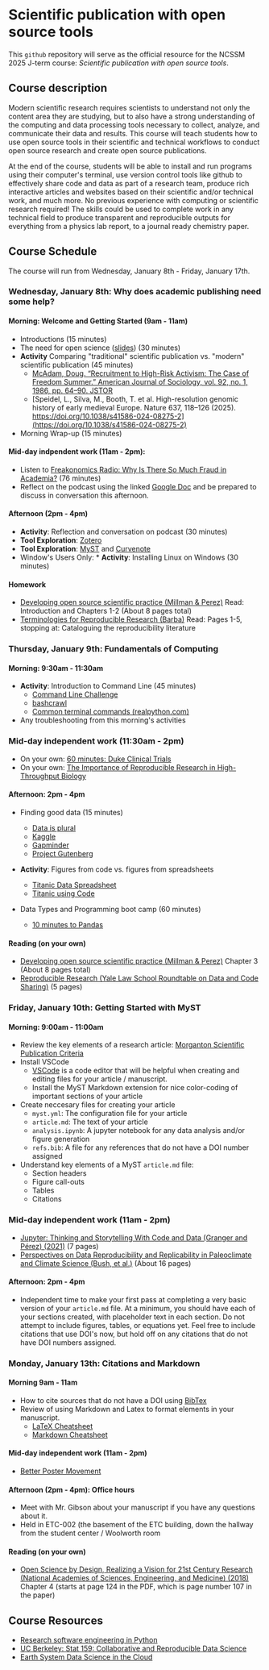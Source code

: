#  Scientific publication with open source tools

This `github` repository will serve as the official resource for the NCSSM 2025 J-term course: *Scientific publication with open source tools*.

## Course description
Modern scientific research requires scientists to understand not only the content area they are studying, but to also have a strong understanding of the computing and data processing tools necessary to collect, analyze, and communicate their data and results. This course will teach students how to use open source tools in their scientific and technical workflows to conduct open source research and create open source publications.

At the end of the course, students will be able to install and run programs using their computer's terminal, use version control tools like github to effectively share code and data as part of a research team, produce rich interactive articles and websites based on their scientific and/or technical work, and much more. No previous experience with computing or scientific research required! The skills could be used to complete work in any technical field to produce transparent and reproducible outputs for everything from a physics lab report, to a journal ready chemistry paper. 

## Course Schedule
The course will run from Wednesday, January 8th - Friday, January 17th.

### Wednesday, January 8th: Why does academic publishing need some help?

#### Morning: Welcome and Getting Started (9am - 11am)
* Introductions (15 minutes)
* The need for open science ([slides](https://docs.google.com/presentation/d/1NzRybc7jhYV9KMoZM95LAieRbF_vXwBPM4LE_I2BVkA/edit?usp=sharing)) (30 minutes)
* **Activity** Comparing "traditional" scientific publication vs. "modern" scientific publication (45 minutes)
    * [ McAdam, Doug. “Recruitment to High-Risk Activism: The Case of Freedom Summer.” American Journal of Sociology, vol. 92, no. 1, 1986, pp. 64–90. JSTOR](https://www.jstor.org/stable/2779717)
    * [Speidel, L., Silva, M., Booth, T. et al. High-resolution genomic history of early medieval Europe. Nature 637, 118–126 (2025). https://doi.org/10.1038/s41586-024-08275-2](https://doi.org/10.1038/s41586-024-08275-2)
* Morning Wrap-up (15 minutes)

#### Mid-day indpendent work (11am - 2pm):
* Listen to [Freakonomics Radio: Why Is There So Much Fraud in Academia?](https://freakonomics.com/podcast/why-is-there-so-much-fraud-in-academia-update/) (76 minutes)
* Reflect on the podcast using the linked [Google Doc](https://docs.google.com/document/d/1hP5tdrW2RkEJGFLkyXaXCgG2uU5WEsh7kjQX7Fn8G8s/edit?usp=sharing) and be prepared to discuss in conversation this afternoon.

#### Afternoon (2pm - 4pm)
* **Activity**: Reflection and conversation on podcast (30 minutes)
* **Tool Exploration**: [Zotero](https://www.zotero.org/)
* **Tool Exploration**: [MyST](https://mystmd.org/) and [Curvenote](https://curvenote.com/)
* Window's Users Only: * **Activity**: Installing Linux on Windows (30 minutes)

#### Homework
* [Developing open source scientific practice (Millman & Perez)](https://berkeley-stat159-f17.github.io/stat159-f17/_static/ref/millman-perez.pdf) Read: Introduction and Chapters 1-2 (About 8 pages total)
* [Terminologies for Reproducible Research (Barba)](https://arxiv.org/pdf/1802.03311.pdf) Read: Pages 1-5, stopping at: Cataloguing the reproducibility literature

### Thursday, January 9th: Fundamentals of Computing

#### Morning: 9:30am - 11:30am
* **Activity**: Introduction to Command Line (45 minutes)
    * [Command Line Challenge](https://cmdchallenge.com)
    * [bashcrawl](https://gitlab.com/slackermedia/bashcrawl)
    * [Common terminal commands (realpython.com)](https://realpython.com/terminal-commands/#learn-basic-terminal-commands)
* Any troubleshooting from this morning's activities

### Mid-day independent work (11:30am - 2pm)
* On your own: [60 minutes: Duke Clinical Trials](https://www.youtube.com/watch?v=W5sZTNPMQRM)
* On your own: [The Importance of Reproducible Research in High-Throughput Biology](https://www.youtube.com/watch?v=8QJfNS7XXwA)

#### Afternoon: 2pm - 4pm
* Finding good data (15 minutes)
    * [Data is plural](https://www.data-is-plural.com/)
    * [Kaggle](https://www.kaggle.com)
    * [Gapminder](https://www.gapminder.org/)
    * [Project Gutenberg](https://www.gutenberg.org/)

* **Activity**: Figures from code vs. figures from spreadsheets
    * [Titanic Data Spreadsheet](https://docs.google.com/spreadsheets/d/1J3nt0aicpsDYe1ABQHpWlLmsqHcg6ut76d2h_9PKtBg/edit?usp=sharing)
    * [Titanic using Code](https://github.com/taylorgibson/jterm2025/blob/main/titanic-with-code.ipynb)
  
* Data Types and Programming boot camp (60 minutes)
  *  [10 minutes to Pandas](https://pandas.pydata.org/docs/user_guide/10min.html#merge)

#### Reading (on your own)
* [Developing open source scientific practice (Millman & Perez)](https://berkeley-stat159-f17.github.io/stat159-f17/_static/ref/millman-perez.pdf) Chapter 3 (About 8 pages total)
* [Reproducible Research (Yale Law School Roundtable on Data and Code Sharing)](https://ieeexplore.ieee.org/stamp/stamp.jsp?tp=&arnumber=5562471) (5 pages)

### Friday, January 10th: Getting Started with MyST

#### Morning: 9:00am - 11:00am
* Review the key elements of a research article: [Morganton Scientific Publication Criteria](https://docs.google.com/document/d/1xPeoVRL3Q2fjqln9qzmNNEMXuUUCTx2_N5ufKFvNakY/edit?usp=sharing)
* Install VSCode
    * [VSCode](https://code.visualstudio.com/) is a code editor that will be helpful when creating and editing files for your article / manuscript.
    * Install the MyST Markdown extension for nice color-coding of important sections of your article
* Create neccesary files for creating your article
    * `myst.yml`: The configuration file for your article
    * `article.md`: The text of your article
    * `analysis.ipynb`: A jupyter notebook for any data analysis and/or figure generation
    * `refs.bib`: A file for any references that do not have a DOI number assigned
* Understand key elements of a MyST `article.md` file:
    * Section headers
    * Figure call-outs
    * Tables
    * Citations

### Mid-day independent work (11am - 2pm)
* [Jupyter: Thinking and Storytelling With Code and Data (Granger and Pérez) (2021)](https://ieeexplore.ieee.org/stamp/stamp.jsp?tp=&arnumber=9387490) (7 pages)
* [Perspectives on Data Reproducibility and Replicability in Paleoclimate and Climate Science (Bush, et al.)](https://hdsr.mitpress.mit.edu/pub/dijwtzza/release/1) (About 16 pages)

#### Afternoon: 2pm - 4pm
* Independent time to make your first pass at completing a very basic version of your `article.md` file. At a minimum, you should have each of your sections created, with placeholder text in each section. Do not attempt to include figures, tables, or equations yet. Feel free to include citations that use DOI's now, but hold off on any citations that do not have DOI numbers assigned.

### Monday, January 13th: Citations and Markdown

#### Morning 9am - 11am
* How to cite sources that do not have a DOI using [BibTex](https://www.bibtex.org/)
* Review of using Markdown and Latex to format elements in your manuscript.
    * [LaTeX Cheatsheet](https://katex.org/docs/supported.html)
    * [Markdown Cheatsheet](https://www.markdownguide.org/cheat-sheet/)

#### Mid-day independent work (11am - 2pm)
* [Better Poster Movement](https://www.youtube.com/watch?v=SYk29tnxASs)

#### Afternoon (2pm - 4pm): Office hours
* Meet with Mr. Gibson about your manuscript if you have any questions about it.
* Held in ETC-002 (the basement of the ETC building, down the hallway from the student center / Woolworth room

#### Reading (on your own)
* [Open Science by Design, Realizing a Vision for 21st Century Research (National Academies of Sciences, Engineering, and Medicine) (2018)](https://www.ncbi.nlm.nih.gov/books/NBK525417/pdf/Bookshelf_NBK525417.pdf) Chapter 4 (starts at page 124 in the PDF, which is page number 107 in the paper)

## Course Resources
* [Research software engineering in Python](https://merely-useful.tech/py-rse/getting-started.html)
* [UC Berkeley: Stat 159: Collaborative and Reproducible Data Science](https://ucb-stat-159-s22.github.io/site/overview.html)
* [Earth System Data Science in the Cloud](http://ncics-earth-system-data-science-b4e01a0.s3-website-us-east-1.amazonaws.com/module_0/overview/)
